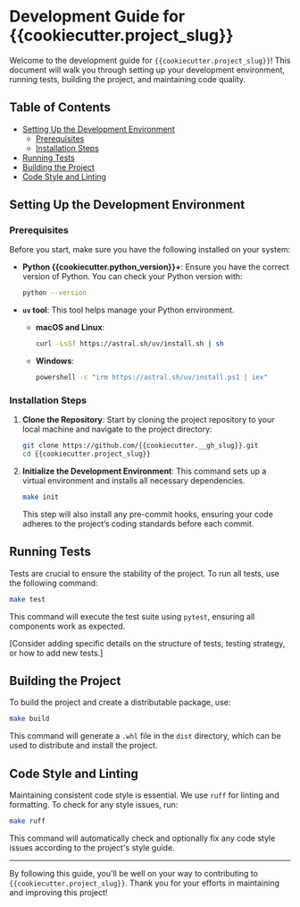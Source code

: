 # Development Guide for {{cookiecutter.project_slug}}

Welcome to the development guide for `{{cookiecutter.project_slug}}`!
This document will walk you through setting up your development environment, running tests, building the project, and maintaining code quality.

## Table of Contents

- [Setting Up the Development Environment](#setting-up-the-development-environment)
    - [Prerequisites](#prerequisites)
    - [Installation Steps](#installation-steps)
- [Running Tests](#running-tests)
- [Building the Project](#building-the-project)
- [Code Style and Linting](#code-style-and-linting)

## Setting Up the Development Environment

### Prerequisites

Before you start, make sure you have the following installed on your system:

- **Python {{cookiecutter.python_version}}+**: Ensure you have the correct version of Python. You can check your Python version with:

    ```bash
    python --version
    ```

- **`uv` tool**: This tool helps manage your Python environment.

    - **macOS and Linux**:

        ```bash
        curl -LsSf https://astral.sh/uv/install.sh | sh
        ```

    - **Windows**:

        ```bash
        powershell -c "irm https://astral.sh/uv/install.ps1 | iex"
        ```

### Installation Steps

1. **Clone the Repository**: Start by cloning the project repository to your local machine and navigate to the project directory:

    ```bash
    git clone https://github.com/{{cookiecutter.__gh_slug}}.git
    cd {{cookiecutter.project_slug}}
    ```

2. **Initialize the Development Environment**: This command sets up a virtual environment and installs all necessary dependencies.

    ```bash
    make init
    ```

    This step will also install any pre-commit hooks, ensuring your code adheres to the project’s coding standards before each commit.

## Running Tests

Tests are crucial to ensure the stability of the project. To run all tests, use the following command:

```bash
make test
```

This command will execute the test suite using `pytest`, ensuring all components work as expected.

[Consider adding specific details on the structure of tests, testing strategy, or how to add new tests.]

## Building the Project

To build the project and create a distributable package, use:

```bash
make build
```

This command will generate a `.whl` file in the `dist` directory, which can be used to distribute and install the project.

## Code Style and Linting

Maintaining consistent code style is essential. We use `ruff` for linting and formatting. To check for any style issues, run:

```bash
make ruff
```

This command will automatically check and optionally fix any code style issues according to the project's style guide.

---

By following this guide, you'll be well on your way to contributing to `{{cookiecutter.project_slug}}`. Thank you for your efforts in maintaining and improving this project!
